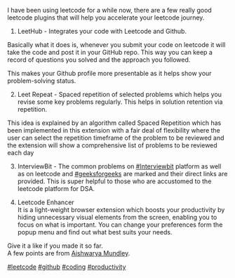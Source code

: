 I have been using leetcode for a while now, there are a few really good leetcode plugins that will help you accelerate your leetcode journey.  
  
1) LeetHub - Integrates your code with Leetcode and Github.  
  
Basically what it does is, whenever you submit your code on leetcode it will take the code and post it in your GitHub repo. This way you can keep a record of questions you solved and the approach you followed.  
  
This makes your Github profile more presentable as it helps show your problem-solving status.  
  
2) Leet Repeat - Spaced repetition of selected problems which helps you revise some key problems regularly. This helps in solution retention via repetition.  
  
This idea is explained by an algorithm called Spaced Repetition which has been implemented in this extension with a fair deal of flexibility where the user can select the repetition timeframe of the problem to be reviewed and the extension will show a comprehensive list of problems to be reviewed each day  
  
3) InterviewBit - The common problems on [#Interviewbit](https://www.linkedin.com/feed/hashtag/?keywords=interviewbit&highlightedUpdateUrns=urn%3Ali%3Aactivity%3A6879998961189490688) platform as well as on leetcode and [#geeksforgeeks](https://www.linkedin.com/feed/hashtag/?keywords=geeksforgeeks&highlightedUpdateUrns=urn%3Ali%3Aactivity%3A6879998961189490688) are marked and their direct links are provided. This is super helpful to those who are accustomed to the leetcode platform for DSA.  
  
4) Leetcode Enhancer  
It is a light-weight browser extension which boosts your productivity by hiding unnecessary visual elements from the screen, enabling you to focus on what is important. You can change your preferences form the popup menu and find out what best suits your needs.  
  
Give it a like if you made it so far.  
A few points are from [Aishwarya Mundley](https://www.linkedin.com/in/ACoAAC8kscQBsClF50VtTO_syoGP-TjX-qM2EaY).  
  
[#leetcode](https://www.linkedin.com/feed/hashtag/?keywords=leetcode&highlightedUpdateUrns=urn%3Ali%3Aactivity%3A6879998961189490688) [#github](https://www.linkedin.com/feed/hashtag/?keywords=github&highlightedUpdateUrns=urn%3Ali%3Aactivity%3A6879998961189490688) [#coding](https://www.linkedin.com/feed/hashtag/?keywords=coding&highlightedUpdateUrns=urn%3Ali%3Aactivity%3A6879998961189490688) [#productivity](https://www.linkedin.com/feed/hashtag/?keywords=productivity&highlightedUpdateUrns=urn%3Ali%3Aactivity%3A6879998961189490688)


